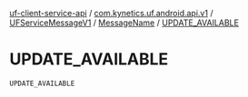 [uf-client-service-api](../../../index.md) / [com.kynetics.uf.android.api.v1](../../index.md) / [UFServiceMessageV1](../index.md) / [MessageName](index.md) / [UPDATE_AVAILABLE](./-u-p-d-a-t-e_-a-v-a-i-l-a-b-l-e.md)

# UPDATE_AVAILABLE

`UPDATE_AVAILABLE`